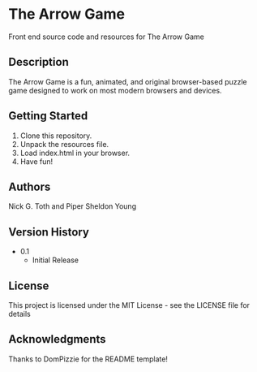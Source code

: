 # The Arrow Game
Front end source code and resources for The Arrow Game

## Description

The Arrow Game is a fun, animated, and original browser-based puzzle game designed to work on most modern browsers and devices.

## Getting Started

  1. Clone this repository.
  2. Unpack the resources file.
  3. Load index.html in your browser.
  4. Have fun!
    
## Authors

  Nick G. Toth and Piper Sheldon Young

## Version History

* 0.1
    * Initial Release

## License

This project is licensed under the MIT License - see the LICENSE file for details

## Acknowledgments

Thanks to DomPizzie for the README template!
